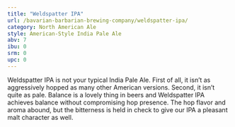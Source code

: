 ```yaml
---
title: "Weldspatter IPA"
url: /bavarian-barbarian-brewing-company/weldspatter-ipa/
category: North American Ale
style: American-Style India Pale Ale
abv: 7
ibu: 0
srm: 0
upc: 0
---
```

Weldspatter IPA is not your typical India Pale Ale. First of all, it isn’t as aggressively hopped as many other American versions. Second, it isn’t quite as pale. Balance is a lovely thing in beers and Weldspatter IPA achieves balance without compromising hop presence. The hop flavor and aroma abound, but the bitterness is held in check to give our IPA a pleasant malt character as well.
